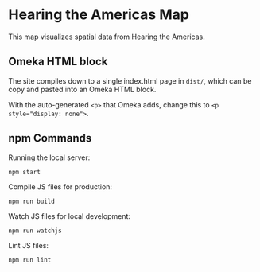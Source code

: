 # Hearing the Americas Map

This map visualizes spatial data from Hearing the Americas.

## Omeka HTML block

The site compiles down to a single index.html page in `dist/`, which can be copy and pasted into an Omeka HTML block.

With the auto-generated `<p>` that Omeka adds, change this to `<p style="display: none">`.

## npm Commands

Running the local server: 

`npm start`

Compile JS files for production: 

`npm run build`

Watch JS files for local development: 

`npm run watchjs`

Lint JS files: 

`npm run lint`